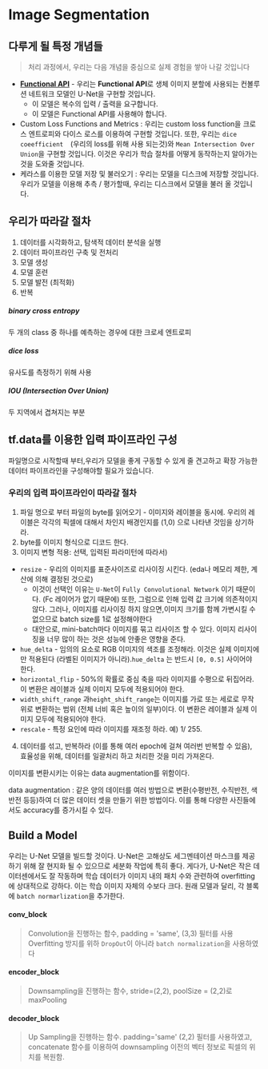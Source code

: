 # Image Segmentation

## 다루게 될 특정 개념들
> 처리 과정에서, 우리는 다음 개념을 중심으로 실제 경험을 쌓아 나갈 것입니다

* **[Functional API](https://keras.io/getting-started/functional-api-guide/)** - 우리는 **Functional API**로 생체 이미지 분할에 사용되는 컨볼루션 네트워크 모델인  U-Net을 구현할 것입니다. 
  * 이 모델은 복수의 입력 / 출력을 요구합니다.
  * 이 모델은 Functional API를 사용해야 합니다.
* Custom Loss Functions and Metrics : 우리는 custom loss function을 크로스 엔트로피와 다이스 로스를 이용하여 구현할 것입니다. 또한, 우리는 `dice coeefficient  `(우리의 loss를 위해 사용 되는것)와 `Mean Intersection Over Union`을 구현할 것입니다. 이것은 우리가 학습 절차를 어떻게 동작하는지 알아가는 것을 도와줄 것입니다.
* 케라스를 이용한 모델 저장 및 불러오기 : 우리는 모델을 디스크에 저장할 것입니다. 우리가 모델을 이용해 추측 / 평가할때, 우리는 디스크에서 모델을 불러 올 것입니다.

## 우리가 따라갈 절차
1. 데이터를 시각화하고, 탐색적 데이터 분석을 실행
2. 데이터 파이프라인 구축 및 전처리
3. 모델 생성
4. 모델 훈련
5. 모델 발전 (최적화)
6. 반복

##### binary cross entropy
두 개의 class 중 하나를 예측하는 경우에 대한 크로세 엔트로피

##### dice loss
유사도를 측정하기 위해 사용

##### IOU (Intersection Over Union)
두 지역에서 겹쳐지는 부분

## tf.data를 이용한 입력 파이프라인 구성
파일명으로 시작할때 부터,우리가 모델을 좋게 구동할 수 있게 줄  견고하고 확장 가능한 데이터 파이프라인을 구성해야할 필요가 있습니다. 

### 우리의 입력 파이프라인이 따라갈 절차
1. 파일 명으로 부터 파일의 byte를 읽어오기  - 이미지와 레이블을 동시에. 우리의 레이블은 각각의 픽셀에 대해서 차인지 배경인지를 (1,0) 으로 나타낸 것임을 상기하라. 
2. byte를 이미지 형식으로 디코드 한다.
3. 이미지 변형 적용: 선택, 입력된 파라미턴에 따라서)
  * `resize` - 우리의 이미지를 표준사이즈로 리사이징 시킨다. (eda나 메모리 제한, 계산에 의해 결정된 것으로)
    * 이것이 선택인 이유는 `U-Net`이 `Fully Convolutional Network` 이기 때문이다. (Fc 레이어가 없기 때문에) 또한, 그럼으로 인해 입력 값 크기에 의존적이지 않다. 그러나, 이미지를 리사이징 하지 않으면,이미지 크기를 함께 가변시킬 수 없으므로 batch size를 1로 설정해야한다
    * 대안으로, mini-batch마다 이미지를 묶고 리사이즈 할 수 있다. 이미지 리사이징을 너무 많이 하는 것은 성능에 안좋은 영향을 준다.
  * `hue_delta` - 임의의 요소로 RGB 이미지의 색조를 조정해라. 이것은 실제 이미지에만 적용된다 (라벨된 이미지가 아니라).`hue_delta` 는 반드시 `[0, 0.5]` 사이어야 한다. 
  * `horizontal_flip` - 50%의 확률로 중심 축을 따라 이미지를 수평으로 뒤집어라. 이 변환은 레이블과 실제 이미지 모두에 적용되어야 한다. 
  * `width_shift_range` 과`height_shift_range`는 이미지를 가로 또는 세로로 무작위로 변환하는 범위 (전체 너비 혹은 높이의 일부)이다. 이 변환은 레이블과 실제 이미지 모두에 적용되어야 한다.
  * `rescale` - 특정 요인에 따라 이미지를 재조정 하라.  예) 1/ 255.
4. 데이터를 섞고, 반복하라 (이를 통해 여러 epoch에 걸쳐 여러번 반복할 수 있음), 효율성을 위해, 데이터를 일괄처리 하고  처리한 것을 미리 가져온다.

이미지를 변환시키는 이유는 data augmentation를 위함이다.

data augmentation : 같은 양의 데이터를 여러 방법으로 변환(수평반전, 수직반전, 색반전 등등)하여 더 많은 데이터 셋을 만들기 위한 방법이다. 이를 통해 다양한 사진들에서도 accuracy를 증가시킬 수 있다.


## Build a Model
우리는 U-Net 모델을 빌드할 것이다. U-Net은 고해상도 세그멘테이션 마스크를 제공하기 위해 잘 현지화 될 수 있으므로 세분화 작업에 특히 좋다. 게다가, U-Net은 작은 데이터센에서도 잘 작동하며 학습 데이터가 이미지 내의 패치 수와 관련하여 overfitting에 상대적으로 강하다. 이는 학습 이미지 자체의 수보다 크다. 원래 모델과 달리, 각 블록에 `batch normarlization`을 추가한다.

#### conv_block
> Convolution을 진행하는 함수, padding = 'same', (3,3) 필터를 사용
Overfitting 방지를 위하 `DropOut`이 아니라 `batch normalization`을  사용하였다

#### encoder_block
> Downsampling을 진행하는 함수, stride=(2,2), poolSize = (2,2)로 maxPooling

#### decoder_block
> Up Sampling을 진행하는 함수. padding='same' (2,2) 필터를 사용하였고, concatenate 함수를 이용하여 downsampling 이전의 벡터 정보로 픽셀의 위치를 복원함.
